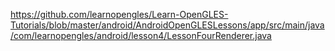 https://github.com/learnopengles/Learn-OpenGLES-Tutorials/blob/master/android/AndroidOpenGLESLessons/app/src/main/java/com/learnopengles/android/lesson4/LessonFourRenderer.java
